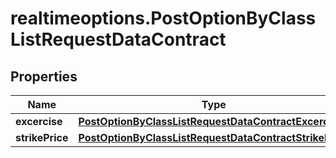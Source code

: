 # realtimeoptions.PostOptionByClassListRequestDataContract

## Properties

Name | Type | Description | Notes
------------ | ------------- | ------------- | -------------
**excercise** | [**PostOptionByClassListRequestDataContractExcercise**](PostOptionByClassListRequestDataContractExcercise.md) |  | [optional] 
**strikePrice** | [**PostOptionByClassListRequestDataContractStrikePrice**](PostOptionByClassListRequestDataContractStrikePrice.md) |  | [optional] 


